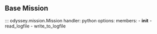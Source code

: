 ## **Base Mission**

::: odyssey.mission.Mission
    handler: python
    options:
        members:
            - __init__
            - read_logfile
            - write_to_logfile
